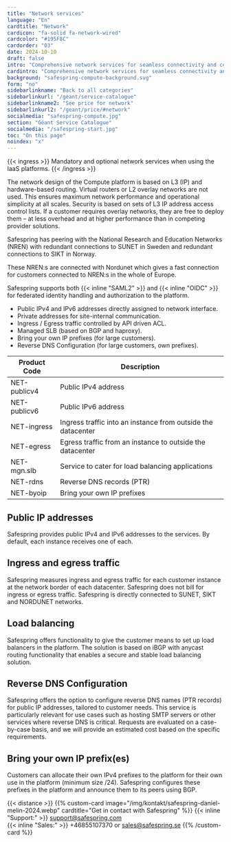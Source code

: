 ```yaml
---
title: "Network services"
language: "En"
cardtitle: "Network"
cardicon: "fa-solid fa-network-wired"
cardcolor: "#195F8C"
cardorder: "03"
date: 2024-10-10
draft: false
intro: "Comprehensive network services for seamless connectivity and control, including public/private IP addresses, secure traffic management, load balancing, and advanced options for large-scale users."
cardintro: "Comprehensive network services for seamless connectivity and control."
background: "safespring-compute-background.svg"
form: "no"
sidebarlinkname: "Back to all categories"
sidebarlinkurl: "/geant/service-catalogue"
sidebarlinkname2: "See price for network"
sidebarlinkurl2: "/geant/price/#network"
socialmedia: "safespring-compute.jpg"
section: "Géant Service Catalogue"
socialmedia: "/safespring-start.jpg"
toc: "On this page"
noindex: "x"
---
```



{{< ingress >}}
Mandatory and optional network services when using the IaaS platforms.
{{< /ingress >}}

The network design of the Compute platform is based on L3 (IP) and hardware-based routing. Virtual routers or L2 overlay networks are not used. This ensures maximum network performance and operational simplicity at all scales. Security is based on sets of L3 IP address access control lists. If a customer requires overlay networks, they are free to deploy them – at less overhead and at higher performance than in competing provider solutions.

Safespring has peering with the National Research and Education Networks (NREN) with redundant connections to SUNET in Sweden and redundant connections to SIKT in Norway.

These NREN:s are connected with Nordunet which gives a fast connection for customers connected to NREN:s in the whole of Europe.

Safespring supports both {{< inline "SAML2" >}} and {{< inline "OIDC" >}} for federated identity handling and authorization to the platform.

- Public IPv4 and IPv6 addresses directly assigned to network interface.
- Private addresses for site-internal communication.
- Ingress / Egress traffic controlled by API driven ACL.
- Managed SLB (based on BGP and haproxy).
- Bring your own IP prefixes (for large customers).
- Reverse DNS Configuration (for large customers, own prefixes).


| Product Code | Description                                                    |
|--------------|----------------------------------------------------------------|
| NET-publicv4 | Public IPv4 address                                            |
| NET-publicv6 | Public IPv6 address                                            |
| NET-ingress  | Ingress traffic into an   instance from outside the datacenter |
| NET-egress   | Egress traffic from an instance to outside the datacenter      |
| NET-mgn.slb  | Service to cater for load   balancing applications             |
| NET-rdns     | Reverse DNS records (PTR)                                      |
| NET-byoip    | Bring your own IP prefixes                                     |


## Public IP addresses
Safespring provides public IPv4 and IPv6 addresses to the services. By default, each instance receives one of each.

## Ingress and egress traffic
Safespring measures ingress and egress traffic for each customer instance at the network border of each datacenter. Safespring does not bill for ingress or egress traffic. Safespring is directly connected to SUNET, SIKT and NORDUNET networks.

## Load balancing
Safespring offers functionality to give the customer means to set up load balancers in the platform. The solution is based on iBGP with anycast routing functionality that enables a secure and stable load balancing solution.

## Reverse DNS Configuration
Safespring offers the option to configure reverse DNS names (PTR records) for public IP addresses, tailored to customer needs. This service is particularly relevant for use cases such as hosting SMTP servers or other services where reverse DNS is critical. Requests are evaluated on a case-by-case basis, and we will provide an estimated cost based on the specific requirements.

## Bring your own IP prefix(es)
Customers can allocate their own IPv4 prefixes to the platform for their own use in the platform (minimum size /24). Safespring configures these prefixes in the platform and announce them to its peers using BGP.


{{< distance >}}
{{% custom-card image="/img/kontakt/safespring-daniel-melin-2024.webp" cardtitle="Get in contact with Safespring" %}}
{{< inline "Support:" >}} support@safespring.com  
{{< inline "Sales:" >}} +46855107370 or sales@safespring.se
{{% /custom-card %}}

